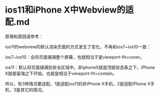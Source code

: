 # ios11和iPhone X中Webview的适配.md

原理和原因请参考：

ios11的webview的默认渲染页面的方式发生了变化，不再和ios7~ios10一致：

ios7~ios10：会将页面铺满整个屏幕，也就相当于是viewport-fit=cover。

ios11：默认将页面铺满到安全区域中，非iphoneX就是顶部状态条之下，iPhone X就是留海之下开始。也就是相当于viewport-fit=contain。

所以，有3种情况要适配，1是适配ios11的非iPhone X手机，2是适配iPhone X手机，3是其它的情况。



